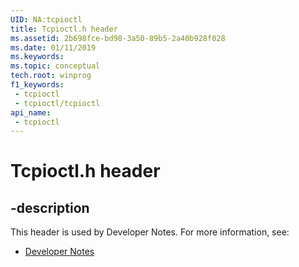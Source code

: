 ```yaml
---
UID: NA:tcpioctl
title: Tcpioctl.h header
ms.assetid: 2b698fce-bd98-3a50-89b5-2a40b928f028
ms.date: 01/11/2019
ms.keywords: 
ms.topic: conceptual
tech.root: winprog
f1_keywords:
 - tcpioctl
 - tcpioctl/tcpioctl
api_name:
 - tcpioctl
---
```


# Tcpioctl.h header


## -description

This header is used by Developer Notes. For more information, see:

- [Developer Notes](../_winprog/index.md)

